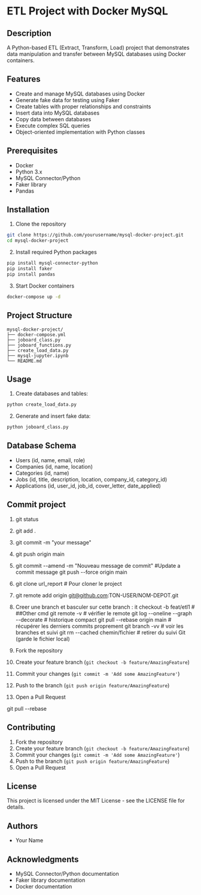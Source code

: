 # ETL Project with Docker MySQL

## Description
A Python-based ETL (Extract, Transform, Load) project that demonstrates data manipulation and transfer between MySQL databases using Docker containers.

## Features
- Create and manage MySQL databases using Docker
- Generate fake data for testing using Faker
- Create tables with proper relationships and constraints
- Insert data into MySQL databases
- Copy data between databases
- Execute complex SQL queries
- Object-oriented implementation with Python classes

## Prerequisites
- Docker
- Python 3.x
- MySQL Connector/Python
- Faker library
- Pandas

## Installation
1. Clone the repository
```bash
git clone https://github.com/yourusername/mysql-docker-project.git
cd mysql-docker-project
```

2. Install required Python packages
```bash
pip install mysql-connector-python
pip install faker
pip install pandas
```

3. Start Docker containers
```bash
docker-compose up -d
```

## Project Structure
```
mysql-docker-project/
├── docker-compose.yml
├── joboard_class.py
├── joboard_functions.py
├── create_load_data.py
├── mysql-jupyter.ipynb
└── README.md
```

## Usage
1. Create databases and tables:
```python
python create_load_data.py
```

2. Generate and insert fake data:
```python
python joboard_class.py
```

## Database Schema
- Users (id, name, email, role)
- Companies (id, name, location)
- Categories (id, name)
- Jobs (id, title, description, location, company_id, category_id)
- Applications (id, user_id, job_id, cover_letter, date_applied)


## Commit project
1. git status
2. git add .
3. git commit -m "your message"
4. git push origin main

5. git commit --amend -m "Nouveau message de commit" #Update a commit message
    git push --force origin main
 6. git clone url_report # Pour cloner le project
 7. git remote add origin git@github.com:TON-USER/NOM-DEPOT.git

8. Creer une branch et basculer sur cette branch : it checkout -b feat/etl1 #
 ##Other cmd
git remote -v                         # vérifier le remote
git log --oneline --graph --decorate  # historique compact
git pull --rebase origin main         # récupérer les derniers commits proprement
git branch -vv                        # voir les branches et suivi
git rm --cached chemin/fichier        # retirer du suivi Git (garde le fichier local)



1. Fork the repository
2. Create your feature branch (`git checkout -b feature/AmazingFeature`)
3. Commit your changes (`git commit -m 'Add some AmazingFeature'`)
4. Push to the branch (`git push origin feature/AmazingFeature`)
5. Open a Pull Request

git pull --rebase

## Contributing
1. Fork the repository
2. Create your feature branch (`git checkout -b feature/AmazingFeature`)
3. Commit your changes (`git commit -m 'Add some AmazingFeature'`)
4. Push to the branch (`git push origin feature/AmazingFeature`)
5. Open a Pull Request

## License
This project is licensed under the MIT License - see the LICENSE file for details.

## Authors 
- Your Name

## Acknowledgments
- MySQL Connector/Python documentation
- Faker library documentation
- Docker documentation